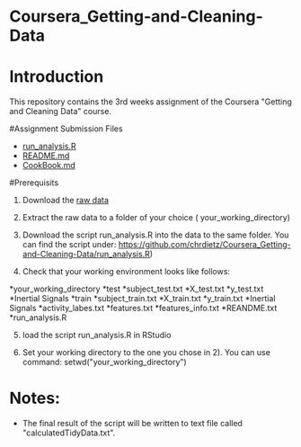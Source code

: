 Coursera_Getting-and-Cleaning-Data
==================================

# Introduction
This repository contains the 3rd weeks assignment of the Coursera "Getting and Cleaning Data" course. 

#Assignment Submission Files
* [run_analysis.R](https://github.com/chrdietz/Coursera_Getting-and-Cleaning-Data/run_analysis.R)
* [README.md](https://github.com/chrdietz/Coursera_Getting-and-Cleaning-Data/README.md)
* [CookBook.md](https://github.com/chrdietz/Coursera_Getting-and-Cleaning-Data/CodeBook.md)


#Prerequisits

1) Download the [raw data](https://d396qusza40orc.cloudfront.net/getdata%2Fprojectfiles%2FUCI%20HAR%20Dataset.zip)

2) Extract the raw data to a folder of your choice ( your_working_directory)

3) Download the script run_analysis.R into the data to the same folder.
You can find the script under: https://github.com/chrdietz/Coursera_Getting-and-Cleaning-Data/run_analysis.R) 

4) Check that your working environment looks like follows:

*your_working_directory
  *test
    *subject_test.txt
    *X_test.txt
    *y_test.txt
    *Inertial Signals
  *train
    *subject_train.txt
    *X_train.txt
    *y_train.txt
    *Inertial Signals
  *activity_labes.txt
  *features.txt
  *features_info.txt
  *REANDME.txt
  *run_analysis.R

5) load the script run_analysis.R in RStudio

6) Set your working directory to the one you chose in 2).
You can use command: setwd("your_working_directory")

# Notes:

- The final result of the script will be written to text file called "calculatedTidyData.txt".
